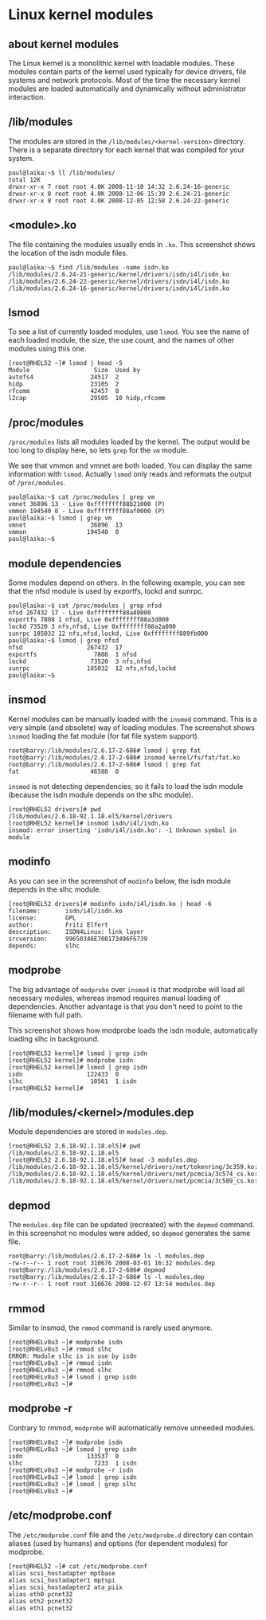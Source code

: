 # Linux kernel modules

## about kernel modules

The Linux kernel is a monolithic kernel with loadable modules. These
modules contain parts of the kernel used typically for device drivers,
file systems and network protocols. Most of the time the necessary
kernel modules are loaded automatically and dynamically without
administrator interaction.

## /lib/modules

The modules are stored in the
`/lib/modules/<kernel-version>` directory. There is a
separate directory for each kernel that was compiled for your system.

    paul@laika:~$ ll /lib/modules/
    total 12K
    drwxr-xr-x 7 root root 4.0K 2008-11-10 14:32 2.6.24-16-generic
    drwxr-xr-x 8 root root 4.0K 2008-12-06 15:39 2.6.24-21-generic
    drwxr-xr-x 8 root root 4.0K 2008-12-05 12:58 2.6.24-22-generic

## \<module\>.ko

The file containing the modules usually ends in `.ko`. This screenshot
shows the location of the isdn module files.

    paul@laika:~$ find /lib/modules -name isdn.ko
    /lib/modules/2.6.24-21-generic/kernel/drivers/isdn/i4l/isdn.ko
    /lib/modules/2.6.24-22-generic/kernel/drivers/isdn/i4l/isdn.ko
    /lib/modules/2.6.24-16-generic/kernel/drivers/isdn/i4l/isdn.ko

## lsmod

To see a list of currently loaded modules, use `lsmod`.
You see the name of each loaded module, the size, the use count, and the
names of other modules using this one.

    [root@RHEL52 ~]# lsmod | head -5
    Module                  Size  Used by
    autofs4                24517  2 
    hidp                   23105  2 
    rfcomm                 42457  0 
    l2cap                  29505  10 hidp,rfcomm

## /proc/modules

`/proc/modules` lists all modules loaded by the kernel.
The output would be too long to display here, so lets
`grep` for the `vm` module.

We see that vmmon and vmnet are both loaded. You can display the same
information with `lsmod`. Actually `lsmod` only reads and
reformats the output of `/proc/modules`.

    paul@laika:~$ cat /proc/modules | grep vm
    vmnet 36896 13 - Live 0xffffffff88b21000 (P)
    vmmon 194540 0 - Live 0xffffffff88af0000 (P)
    paul@laika:~$ lsmod | grep vm
    vmnet                  36896  13 
    vmmon                 194540  0 
    paul@laika:~$

## module dependencies

Some modules depend on others. In the following example, you can see
that the nfsd module is used by exportfs, lockd and sunrpc.

    paul@laika:~$ cat /proc/modules | grep nfsd
    nfsd 267432 17 - Live 0xffffffff88a40000
    exportfs 7808 1 nfsd, Live 0xffffffff88a3d000
    lockd 73520 3 nfs,nfsd, Live 0xffffffff88a2a000
    sunrpc 185032 12 nfs,nfsd,lockd, Live 0xffffffff889fb000
    paul@laika:~$ lsmod | grep nfsd
    nfsd                  267432  17 
    exportfs                7808  1 nfsd
    lockd                  73520  3 nfs,nfsd
    sunrpc                185032  12 nfs,nfsd,lockd
    paul@laika:~$

## insmod

Kernel modules can be manually loaded with the `insmod`
command. This is a very simple (and obsolete) way of loading modules.
The screenshot shows `insmod` loading the fat module (for fat file
system support).

    root@barry:/lib/modules/2.6.17-2-686# lsmod | grep fat
    root@barry:/lib/modules/2.6.17-2-686# insmod kernel/fs/fat/fat.ko 
    root@barry:/lib/modules/2.6.17-2-686# lsmod | grep fat
    fat                    46588  0

`insmod` is not detecting dependencies, so it fails to load the isdn
module (because the isdn module depends on the slhc module).

    [root@RHEL52 drivers]# pwd
    /lib/modules/2.6.18-92.1.18.el5/kernel/drivers
    [root@RHEL52 kernel]# insmod isdn/i4l/isdn.ko 
    insmod: error inserting 'isdn/i4l/isdn.ko': -1 Unknown symbol in module

## modinfo

As you can see in the screenshot of `modinfo` below, the
isdn module depends in the slhc module.

    [root@RHEL52 drivers]# modinfo isdn/i4l/isdn.ko | head -6
    filename:       isdn/i4l/isdn.ko
    license:        GPL
    author:         Fritz Elfert
    description:    ISDN4Linux: link layer
    srcversion:     99650346E708173496F6739
    depends:        slhc

## modprobe

The big advantage of `modprobe` over
`insmod` is that modprobe will load all necessary modules,
whereas insmod requires manual loading of dependencies. Another
advantage is that you don\'t need to point to the filename with full
path.

This screenshot shows how modprobe loads the isdn module, automatically
loading slhc in background.

    [root@RHEL52 kernel]# lsmod | grep isdn
    [root@RHEL52 kernel]# modprobe isdn
    [root@RHEL52 kernel]# lsmod | grep isdn
    isdn                  122433  0 
    slhc                   10561  1 isdn
    [root@RHEL52 kernel]#

## /lib/modules/\<kernel\>/modules.dep

Module dependencies are stored in `modules.dep`.

    [root@RHEL52 2.6.18-92.1.18.el5]# pwd
    /lib/modules/2.6.18-92.1.18.el5
    [root@RHEL52 2.6.18-92.1.18.el5]# head -3 modules.dep 
    /lib/modules/2.6.18-92.1.18.el5/kernel/drivers/net/tokenring/3c359.ko:
    /lib/modules/2.6.18-92.1.18.el5/kernel/drivers/net/pcmcia/3c574_cs.ko:
    /lib/modules/2.6.18-92.1.18.el5/kernel/drivers/net/pcmcia/3c589_cs.ko:

## depmod

The `modules.dep` file can be updated (recreated) with the
`depmod` command. In this screenshot no modules were
added, so `depmod` generates the same file.

    root@barry:/lib/modules/2.6.17-2-686# ls -l modules.dep 
    -rw-r--r-- 1 root root 310676 2008-03-01 16:32 modules.dep
    root@barry:/lib/modules/2.6.17-2-686# depmod
    root@barry:/lib/modules/2.6.17-2-686# ls -l modules.dep 
    -rw-r--r-- 1 root root 310676 2008-12-07 13:54 modules.dep

## rmmod

Similar to insmod, the `rmmod` command is rarely used
anymore.

    [root@RHELv8u3 ~]# modprobe isdn
    [root@RHELv8u3 ~]# rmmod slhc
    ERROR: Module slhc is in use by isdn
    [root@RHELv8u3 ~]# rmmod isdn
    [root@RHELv8u3 ~]# rmmod slhc
    [root@RHELv8u3 ~]# lsmod | grep isdn
    [root@RHELv8u3 ~]#

## modprobe -r

Contrary to rmmod, `modprobe` will automatically remove
unneeded modules.

    [root@RHELv8u3 ~]# modprobe isdn
    [root@RHELv8u3 ~]# lsmod | grep isdn
    isdn                  133537  0 
    slhc                    7233  1 isdn
    [root@RHELv8u3 ~]# modprobe -r isdn
    [root@RHELv8u3 ~]# lsmod | grep isdn
    [root@RHELv8u3 ~]# lsmod | grep slhc
    [root@RHELv8u3 ~]#

## /etc/modprobe.conf

The `/etc/modprobe.conf` file and the
`/etc/modprobe.d` directory can contain aliases (used by
humans) and options (for dependent modules) for modprobe.

    [root@RHEL52 ~]# cat /etc/modprobe.conf
    alias scsi_hostadapter mptbase
    alias scsi_hostadapter1 mptspi
    alias scsi_hostadapter2 ata_piix
    alias eth0 pcnet32
    alias eth2 pcnet32
    alias eth1 pcnet32
